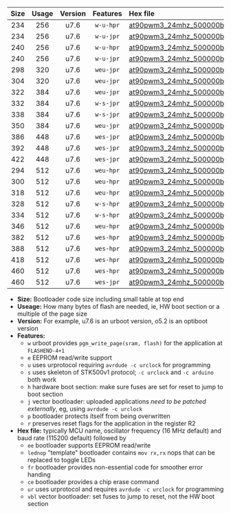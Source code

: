 |Size|Usage|Version|Features|Hex file|
|:-:|:-:|:-:|:-:|:--|
|234|256|u7.6|`w-u-hpr`|[at90pwm3_24mhz_500000bps_ur.hex](https://raw.githubusercontent.com/stefanrueger/urboot/main/at90pwm3_24mhz_500000bps_ur.hex)|
|234|256|u7.6|`w-u-jpr`|[at90pwm3_24mhz_500000bps_ur_vbl.hex](https://raw.githubusercontent.com/stefanrueger/urboot/main/at90pwm3_24mhz_500000bps_ur_vbl.hex)|
|240|256|u7.6|`w-u-hpr`|[at90pwm3_24mhz_500000bps_lednop_ur.hex](https://raw.githubusercontent.com/stefanrueger/urboot/main/at90pwm3_24mhz_500000bps_lednop_ur.hex)|
|240|256|u7.6|`w-u-jpr`|[at90pwm3_24mhz_500000bps_lednop_ur_vbl.hex](https://raw.githubusercontent.com/stefanrueger/urboot/main/at90pwm3_24mhz_500000bps_lednop_ur_vbl.hex)|
|298|320|u7.6|`weu-jpr`|[at90pwm3_24mhz_500000bps_ee_ur_vbl.hex](https://raw.githubusercontent.com/stefanrueger/urboot/main/at90pwm3_24mhz_500000bps_ee_ur_vbl.hex)|
|304|320|u7.6|`weu-jpr`|[at90pwm3_24mhz_500000bps_ee_lednop_ur_vbl.hex](https://raw.githubusercontent.com/stefanrueger/urboot/main/at90pwm3_24mhz_500000bps_ee_lednop_ur_vbl.hex)|
|322|384|u7.6|`weu-jpr`|[at90pwm3_24mhz_500000bps_ee_lednop_fr_ur_vbl.hex](https://raw.githubusercontent.com/stefanrueger/urboot/main/at90pwm3_24mhz_500000bps_ee_lednop_fr_ur_vbl.hex)|
|332|384|u7.6|`w-s-jpr`|[at90pwm3_24mhz_500000bps_vbl.hex](https://raw.githubusercontent.com/stefanrueger/urboot/main/at90pwm3_24mhz_500000bps_vbl.hex)|
|338|384|u7.6|`w-s-jpr`|[at90pwm3_24mhz_500000bps_lednop_vbl.hex](https://raw.githubusercontent.com/stefanrueger/urboot/main/at90pwm3_24mhz_500000bps_lednop_vbl.hex)|
|350|384|u7.6|`weu-jpr`|[at90pwm3_24mhz_500000bps_ee_lednop_fr_ce_ur_vbl.hex](https://raw.githubusercontent.com/stefanrueger/urboot/main/at90pwm3_24mhz_500000bps_ee_lednop_fr_ce_ur_vbl.hex)|
|386|448|u7.6|`wes-jpr`|[at90pwm3_24mhz_500000bps_ee_vbl.hex](https://raw.githubusercontent.com/stefanrueger/urboot/main/at90pwm3_24mhz_500000bps_ee_vbl.hex)|
|392|448|u7.6|`wes-jpr`|[at90pwm3_24mhz_500000bps_ee_lednop_vbl.hex](https://raw.githubusercontent.com/stefanrueger/urboot/main/at90pwm3_24mhz_500000bps_ee_lednop_vbl.hex)|
|422|448|u7.6|`wes-jpr`|[at90pwm3_24mhz_500000bps_ee_lednop_fr_vbl.hex](https://raw.githubusercontent.com/stefanrueger/urboot/main/at90pwm3_24mhz_500000bps_ee_lednop_fr_vbl.hex)|
|294|512|u7.6|`weu-hpr`|[at90pwm3_24mhz_500000bps_ee_ur.hex](https://raw.githubusercontent.com/stefanrueger/urboot/main/at90pwm3_24mhz_500000bps_ee_ur.hex)|
|300|512|u7.6|`weu-hpr`|[at90pwm3_24mhz_500000bps_ee_lednop_ur.hex](https://raw.githubusercontent.com/stefanrueger/urboot/main/at90pwm3_24mhz_500000bps_ee_lednop_ur.hex)|
|318|512|u7.6|`weu-hpr`|[at90pwm3_24mhz_500000bps_ee_lednop_fr_ur.hex](https://raw.githubusercontent.com/stefanrueger/urboot/main/at90pwm3_24mhz_500000bps_ee_lednop_fr_ur.hex)|
|328|512|u7.6|`w-s-hpr`|[at90pwm3_24mhz_500000bps.hex](https://raw.githubusercontent.com/stefanrueger/urboot/main/at90pwm3_24mhz_500000bps.hex)|
|334|512|u7.6|`w-s-hpr`|[at90pwm3_24mhz_500000bps_lednop.hex](https://raw.githubusercontent.com/stefanrueger/urboot/main/at90pwm3_24mhz_500000bps_lednop.hex)|
|346|512|u7.6|`weu-hpr`|[at90pwm3_24mhz_500000bps_ee_lednop_fr_ce_ur.hex](https://raw.githubusercontent.com/stefanrueger/urboot/main/at90pwm3_24mhz_500000bps_ee_lednop_fr_ce_ur.hex)|
|382|512|u7.6|`wes-hpr`|[at90pwm3_24mhz_500000bps_ee.hex](https://raw.githubusercontent.com/stefanrueger/urboot/main/at90pwm3_24mhz_500000bps_ee.hex)|
|388|512|u7.6|`wes-hpr`|[at90pwm3_24mhz_500000bps_ee_lednop.hex](https://raw.githubusercontent.com/stefanrueger/urboot/main/at90pwm3_24mhz_500000bps_ee_lednop.hex)|
|418|512|u7.6|`wes-hpr`|[at90pwm3_24mhz_500000bps_ee_lednop_fr.hex](https://raw.githubusercontent.com/stefanrueger/urboot/main/at90pwm3_24mhz_500000bps_ee_lednop_fr.hex)|
|460|512|u7.6|`wes-hpr`|[at90pwm3_24mhz_500000bps_ee_lednop_fr_ce.hex](https://raw.githubusercontent.com/stefanrueger/urboot/main/at90pwm3_24mhz_500000bps_ee_lednop_fr_ce.hex)|
|460|512|u7.6|`wes-jpr`|[at90pwm3_24mhz_500000bps_ee_lednop_fr_ce_vbl.hex](https://raw.githubusercontent.com/stefanrueger/urboot/main/at90pwm3_24mhz_500000bps_ee_lednop_fr_ce_vbl.hex)|

- **Size:** Bootloader code size including small table at top end
- **Useage:** How many bytes of flash are needed, ie, HW boot section or a multiple of the page size
- **Version:** For example, u7.6 is an urboot version, o5.2 is an optiboot version
- **Features:**
  + `w` urboot provides `pgm_write_page(sram, flash)` for the application at `FLASHEND-4+1`
  + `e` EEPROM read/write support
  + `u` uses urprotocol requiring `avrdude -c urclock` for programming
  + `s` uses skeleton of STK500v1 protocol; `-c urclock` and `-c arduino` both work
  + `h` hardware boot section: make sure fuses are set for reset to jump to boot section
  + `j` vector bootloader: uploaded applications *need to be patched externally*, eg, using `avrdude -c urclock`
  + `p` bootloader protects itself from being overwritten
  + `r` preserves reset flags for the application in the register R2
- **Hex file:** typically MCU name, oscillator frequency (16 MHz default) and baud rate (115200 default) followed by
  + `ee` bootloader supports EEPROM read/write
  + `lednop` "template" bootloader contains `mov rx,rx` nops that can be replaced to toggle LEDs
  + `fr` bootloader provides non-essential code for smoother error handing
  + `ce` bootloader provides a chip erase command
  + `ur` uses urprotocol and requires `avrdude -c urclock` for programming
  + `vbl` vector bootloader: set fuses to jump to reset, not the HW boot section
